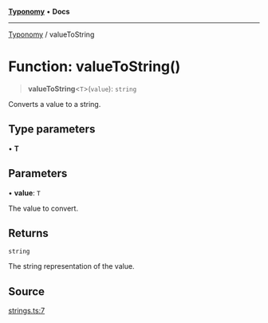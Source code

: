 [**Typonomy**](../README.md) • **Docs**

***

[Typonomy](../globals.md) / valueToString

# Function: valueToString()

> **valueToString**\<`T`\>(`value`): `string`

Converts a value to a string.

## Type parameters

• **T**

## Parameters

• **value**: `T`

The value to convert.

## Returns

`string`

The string representation of the value.

## Source

[strings.ts:7](https://github.com/softcraft-development/typonomy/blob/ff6f66cc031bdf685fca6003f9d6a5ce5d03edf0/src/strings.ts#L7)
